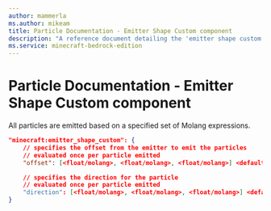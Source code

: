```yaml
---
author: mammerla
ms.author: mikeam
title: Particle Documentation - Emitter Shape Custom component
description: "A reference document detailing the 'emitter shape custom' particle component"
ms.service: minecraft-bedrock-edition
---
```


# Particle Documentation - Emitter Shape Custom component

All particles are emitted  based on a specified set of Molang expressions.

```json
"minecraft:emitter_shape_custom": {
    // specifies the offset from the emitter to emit the particles
    // evaluated once per particle emitted
    "offset": [<float/molang>, <float/molang>, <float/molang>] <default:[0, 0, 0]>

    // specifies the direction for the particle
    // evaluated once per particle emitted
    "direction": [<float/molang>, <float/molang>, <float/molang>] <default:[0, 0, 0]
}
```
